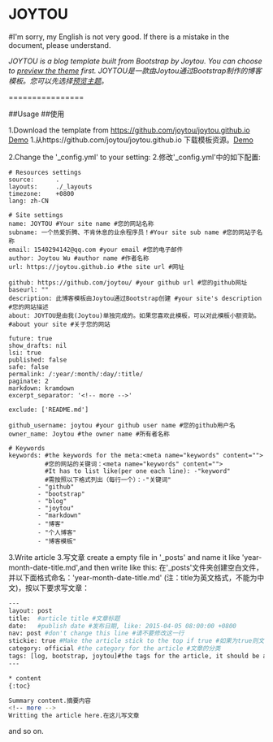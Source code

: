 # JOYTOU

#I'm sorry, my English is not very good. If there is a mistake in the document, please understand.

*JOYTOU is a blog template built from Bootstrap by Joytou. You can choose to [preview the theme](https://joytou.github.io/) first.*
*JOYTOU是一款由Joytou通过Bootstrap制作的博客模板。您可以先选择[预览主题](https://joytou.github.io/)。*

================

##Usage
##使用

1.Download the template from https://github.com/joytou/joytou.github.io [Demo](https://joytou.github.io)
1.从https://github.com/joytou/joytou.github.io 下载模板资源。[Demo](https://joytou.github.io)

2.Change the '_config.yml' to your setting:
2.修改'_config.yml'中的如下配置:
```yml:
# Resources settings
source:      .
layouts:     ./_layouts
timezone:    +0800
lang: zh-CN

# Site settings
name: JOYTOU #Your site name #您的网站名称
subname: 一个热爱折腾、不肯休息的业余程序员！#Your site sub name #您的网站子名称
email: 1540294142@qq.com #your email #您的电子邮件
author: Joytou Wu #author name #作者名称
url: https://joytou.github.io #the site url #网址

github: https://github.com/joytou/ #your github url #您的github网址
baseurl: "" 
description: 此博客模板由Joytou通过Bootstrap创建 #your site's description #您的网站描述
about: JOYTOU是由我(Joytou)单独完成的。如果您喜欢此模板，可以对此模板小额资助。 #about your site #关于您的网站

future: true
show_drafts: nil
lsi: true
published: false
safe: false
permalink: /:year/:month/:day/:title/
paginate: 2
markdown: kramdown
excerpt_separator: '<!-- more -->'

exclude: ['README.md']

github_username: joytou #your github user name #您的github用户名
owner_name: Joytou #the owner name #所有者名称

# Keywords
keywords: #the keywords for the meta:<meta name="keywords" content="">
          #您的网站的关键词：<meta name="keywords" content="">
          #It has to list like(per one each line): -"keyword"
          #需按照以下格式列出（每行一个）：-"关键词"
        - "github"
        - "bootstrap"
        - "blog"
        - "joytou"
        - "markdown"
        - "博客"
        - "个人博客"
        - "博客模板"
```

3.Write article
3.写文章
 create a empty file in '_posts' and name it like 'year-month-date-title.md',and then write like this:
  在'_posts'文件夹创建空白文件，并以下面格式命名：'year-month-date-title.md' (注：title为英文格式，不能为中文)，按以下要求写文章：
  
```bash
---
layout: post
title:  #article title #文章标题
date:   #publish date #发布日期, like: 2015-04-05 08:00:00 +0800
nav: post #don't change this line #请不要修改这一行
stickie: true #Make the article stick to the top if true #如果为true则文章置顶
category: official #the category for the article #文章的分类
tags: [log, bootstrap, joytou]#the tags for the article, it should be a array #文章的标签，必须是数组
---

* content
{:toc}

Summary content.摘要内容
<!-- more -->
Writting the article here.在这儿写文章
```
 and so on.

